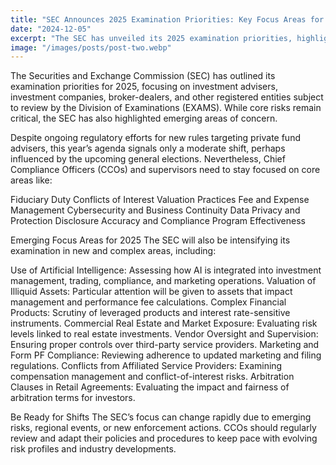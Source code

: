 ```yaml
---
title: "SEC Announces 2025 Examination Priorities: Key Focus Areas for Registered Entities"
date: "2024-12-05"
excerpt: "The SEC has unveiled its 2025 examination priorities, highlighting areas such as fiduciary duty, conflicts of interest, valuation practices, and the impact of AI on operations. Learn what Chief Compliance Officers need to know to stay prepared and compliant amid these evolving regulatory focuses."
image: "/images/posts/post-two.webp"
---
```


The Securities and Exchange Commission (SEC) has outlined its examination priorities for 2025, focusing on investment advisers, investment companies, broker-dealers, and other registered entities subject to review by the Division of Examinations (EXAMS). While core risks remain critical, the SEC has also highlighted emerging areas of concern.

Despite ongoing regulatory efforts for new rules targeting private fund advisers, this year’s agenda signals only a moderate shift, perhaps influenced by the upcoming general elections. Nevertheless, Chief Compliance Officers (CCOs) and supervisors need to stay focused on core areas like:

Fiduciary Duty
Conflicts of Interest
Valuation Practices
Fee and Expense Management
Cybersecurity and Business Continuity
Data Privacy and Protection
Disclosure Accuracy and Compliance Program Effectiveness

Emerging Focus Areas for 2025
The SEC will also be intensifying its examination in new and complex areas, including:

Use of Artificial Intelligence: Assessing how AI is integrated into investment management, trading, compliance, and marketing operations.
Valuation of Illiquid Assets: Particular attention will be given to assets that impact management and performance fee calculations.
Complex Financial Products: Scrutiny of leveraged products and interest rate-sensitive instruments.
Commercial Real Estate and Market Exposure: Evaluating risk levels linked to real estate investments.
Vendor Oversight and Supervision: Ensuring proper controls over third-party service providers.
Marketing and Form PF Compliance: Reviewing adherence to updated marketing and filing regulations.
Conflicts from Affiliated Service Providers: Examining compensation management and conflict-of-interest risks.
Arbitration Clauses in Retail Agreements: Evaluating the impact and fairness of arbitration terms for investors.

Be Ready for Shifts
The SEC’s focus can change rapidly due to emerging risks, regional events, or new enforcement actions. CCOs should regularly review and adapt their policies and procedures to keep pace with evolving risk profiles and industry developments.

